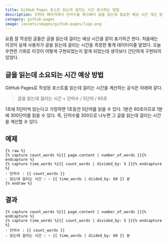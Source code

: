 ```yaml
---
title: GitHub Pages 포스트 읽는데 걸리는 시간 표시하는 방법
description: 깃허브 페이지에서 단어수를 체크해서 글을 읽는데 필요한 예상 시간 계산 방법
category: github-pages
image: /assets/images/github-pages/logo.png
---
```


요즘 잘 작성된 글들은 글을 읽는데 걸리는 예상 시간을 같이 표기하곤 한다. 
처음에는 이것이 실제 사용자가 글을 읽는데 걸리는 시간을 측정한 통계 데이터이줄 알았다. 
오늘 우연한 기회로 이것이 어떻게 구현되었는지 알게 되었는데 생각보다 간단하게 구현되어 있었다. 

글을 읽는데 소요되는 시간 예상 방법
---

GitHub Pages로 작성된 포스트를 읽는데 걸리는 시간을 계산하는 공식은 아래와 같다. 

> 글을 읽는데 걸리는 시간 = 단어수 / 5단어 / 60초

1초에 5단어씩 읽는다고 가정하면 1초동안 5단어를 읽을 수 있다. 
1분은 60초이므로 1분에 300단어를 읽을 수 있다. 
즉, 단어수를 300으로 나누면 그 글을 읽는데 걸리는 시간을 계산할 수 있다. 


예제
--- 

```
{% raw %}
{% capture count_words %}{{ page.content | number_of_words }}{% endcapture %}
{% capture time_words %}{{ count_words | divided_by: 5 }}{% endcapture %}
- 단어수 : {{ count_words }}
- 읽는데 걸리는 시간 : ~ {{ time_words | diided_by: 60 }} 분
{% endraw %}
```

결과
---

```
{% capture count_words %}{{ page.content | number_of_words }}{% endcapture %}
{% capture time_words %}{{ count_words | divided_by: 5 }}{% endcapture %}
- 단어수 : {{ count_words }}
- 읽는데 걸리는 시간 : ~ {{ time_words | diided_by: 60 }} 분
```